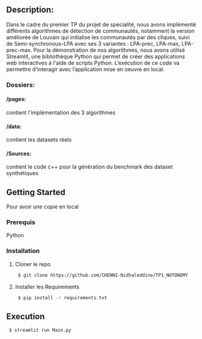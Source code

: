 <!-- GETTING STARTED -->
## Description:
Dans le cadre du premier TP du projet de spécialité, nous avons implémenté différents algorithmes de détection de communautés, notamment la version améliorée de Louvain qui initialise les communautés par des cliques, suivi de Semi-synchronous-LPA avec ses 3 variantes : LPA-prec, LPA-max, LPA-prec-max. 
Pour la démonstration de nos algorithmes, nous avons utilisé Streamlit, une bibliothèque Python qui permet de créer des applications web interactives à l'aide de scripts Python. L’exécution de ce code va permettre d'interagir avec l’application mise en oeuvre en local.

### Dossiers:
#### /pages: 
contient l'implémentation des 3 algorithmes
#### /data:
contient les datasets réels 
#### /Sources:
contient le code c++ pour la génération du benchmark des dataset synthétiques 
<!-- GETTING STARTED -->
## Getting Started
Pour avoir une copie en local

### Prerequis

Python

### Installation

1. Cloner le repo
   ```sh
    $ git clone https://github.com/CHENNI-Nidhaleddine/TP1_NUTONOMY
   ```
2. Installer les Requirements 
   ```sh
    $ pip install -r requirements.txt 
   ```

## Execution 
   ```sh
    $ streamlit run Main.py 
   ```
